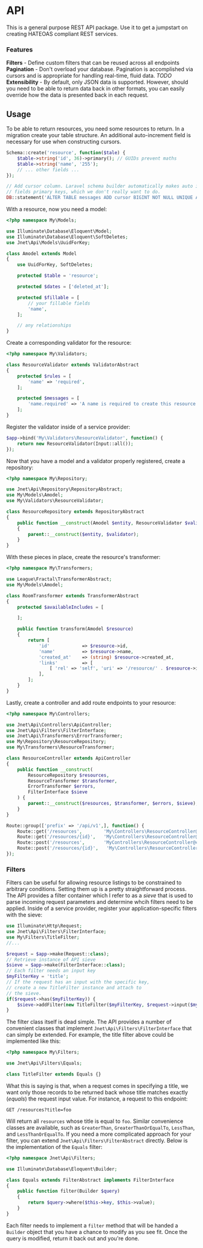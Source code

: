 # API

This is a general purpose REST API package.  Use it to get a jumpstart on creating HATEOAS compliant REST services.

### Features

__Filters__ - Define custom filters that can be reused across all endpoints
__Pagination__ - Don't overload your database.  Pagination is accomplished via cursors and is appropriate for handling real-time, fluid data.
_TODO_ __Extensibility__ - By default, only JSON data is supported.  However, should you need to be able to return data back in other formats, you can easily override how the data is presented back in each request.

## Usage

To be able to return resources, you need some resources to return.  In a migration create your table structure.  An additional auto-increment field is necessary for use when constructing cursors.

```php
Schema::create('resource', function($tale) {
    $table->string('id', 36)->primary(); // GUIDs prevent maths
    $table->string('name', '255');
    // ... other fields ...
});

// Add cursor column. Laravel schema builder automatically makes auto increment
// fields primary keys, which we don't really want to do.
DB::statement('ALTER TABLE messages ADD cursor BIGINT NOT NULL UNIQUE AUTO_INCREMENT');
```
With a resource, now you need a model:

```php
<?php namespace My\Models;

use Illuminate\Database\Eloquent\Model;
use Illuminate\Database\Eloquent\SoftDeletes;
use Jnet\Api\Models\UuidForKey;

class Amodel extends Model
{
    use UuidForKey, SoftDeletes;

    protected $table = 'resource';

    protected $dates = ['deleted_at'];

    protected $fillable = [
        // your fillable fields
        'name',
    ];

    // any relationships
}
```

Create a corresponding validator for the resource:

```php
<?php namespace My\Validators;

class ResourceValidator extends ValidatorAbstract
{
    protected $rules = [
        'name' => 'required',
    ];

    protected $messages = [
        'name.required' => 'A name is required to create this resource',
    ];
}
```

Register the validator inside of a service provider:

```php
$app->bind('My\Validators\ResourceValidator', function() {
    return new ResourceValidator(Input::all());
});
```

Now that you have a model and a validator properly registered, create a repository:

```php
<?php namespace My\Repository;

use Jnet\Api\Repository\RepositoryAbstract;
use My\Models\Amodel;
use My\Validators\ResourceValidator;

class ResourceRepository extends RepositoryAbstract
{
    public function __construct(Amodel $entity, ResourceValidator $validator)
    {
        parent::__construct($entity, $validator);
    }
}

```

With these pieces in place, create the resource's transformer:

```php
<?php namespace My\Transformers;

use League\Fractal\TransformerAbstract;
use My\Models\Amodel;

class RoomTransformer extends TransformerAbstract
{
    protected $availableIncludes = [

    ];

    public function transform(Amodel $resource)
    {
        return [
            'id'            => $resource->id,
            'name'          => $resource->name,
            'created_at'    => (string) $resource->created_at,
            'links'         => [
                [ 'rel' => 'self', 'uri' => '/resource/' . $resource->id ],
            ],
        ];
    }
}
```

Lastly, create a controller and add route endpoints to your resource:

```php
<?php namespace My\Controllers;

use Jnet\Api\Controllers\ApiController;
use Jnet\Api\Filters\FilterInterface;
use Jnet\Api\Transformers\ErrorTransformer;
use My\Repository\ResourceRepository;
use My\Transformers\ResourceTransformer;

class ResourceController extends ApiController
{
    public function __construct(
        ResourceRepository $resources, 
        ResourceTransformer $transformer, 
        ErrorTransformer $errors, 
        FilterInterface $sieve
    ) {
        parent::__construct($resources, $transformer, $errors, $sieve);
    }
}
```

```php
Route::group(['prefix' => '/api/v1',], function() {
    Route::get('/resources',        'My\Controllers\ResourceController@index');
    Route::get('/resources/{id}',   'My\Controllers\ResourceController@show');
    Route::post('/resources',       'MyControllers\ResourceController@create')
    Route::post('/resources/{id}',   'My\Controllers\ResourceController@update');
});
```

### Filters

Filters can be useful for allowing resource listings to be constrained to arbitrary conditions.  Setting them up is a pretty straightforward process.  The API provides a filter container which I refer to as a _sieve_ that is used to parse incoming request parameters and determine whcih filters need to be applied.  Inside of a service provider, register your application-specific filters with the sieve:

```php
use Illuminate\Http\Request;
use Jnet\Api\Filters\FilterInterface;
use My\Filters\TitleFilter;
//...

$request = $app->make(Request::class);
// Retrieve instance of API sieve
$sieve = $app->make(FilterInterface::class);
// Each filter needs an input key
$myFilterKey = 'title';
// If the request has an input with the specific key,
// create a new TitleFilter instance and attach to 
// the sieve.
if($request->has($myFilterKey)) {
    $sieve->addFilter(new TitleFilter($myFilterKey, $request->input($myFilterKey)));
}
```

The filter class itself is dead simple.  The API provides a number of convenient classes that implement `Jnet\Api\Filters\FilterInterface` that can simply be extended.  For example, the title filter above could be implemented like this:

```php
<?php namespace My\Filters;

use Jnet\Api\Filters\Equals;

class TitleFilter extends Equals {}
```

What this is saying is that, when a request comes in specifying a title, we want only those records to be returned back whose title matches exactly (_equals_) the request input value.  For instance, a request to this endpoint:

```
GET /resources?title=foo
```

Will return all `resources` whose title is equal to `foo`.  Similar convenience classes are available, such as `GreaterThan`, `GreaterThanOrEqualTo`, `LessThan`, and `LessThanOrEqualTo`.  If you need a more complicated approach for your filter, you can extend `Jnet\Api\Filters\FilterAbstract` directly.  Below is the implementation of the `Equals` filter:

```php
<?php namespace Jnet\Api\Filters;

use Illuminate\Database\Eloquent\Builder;

class Equals extends FilterAbstract implements FilterInterface
{
    public function filter(Builder $query)
    {
        return $query->where($this->key, $this->value);
    }
}
```

Each filter needs to implement a `filter` method that will be handed a `Builder` object that you have a chance to modify as you see fit. Once the query is modified, return it back out and you're done.
